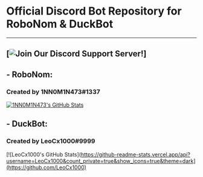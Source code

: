 # Official Discord Bot Repository for RoboNom & DuckBot

-----------------------------------------

## [![Join Our Discord Support Server!](https://discord.gg/CD2UfNhSev)]

## - RoboNom:
### Created by 1NN0M1N473#1337
[![1NN0M1N473's GitHub Stats](https://github-readme-stats.vercel.app/api?username=1NN0M1N473&count_private=true&show_icons=true&theme=dark)](https://github.com/1NN0M1N473)

## - DuckBot:
### Created by LeoCx1000#9999
[![LeoCx1000's GitHub Stats](https://github-readme-stats.vercel.app/api?username=LeoCx1000&count_private=true&show_icons=true&theme=dark](https://github.com/LeoCx1000)
